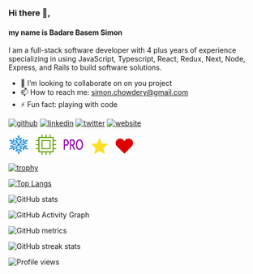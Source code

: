 ### Hi there 👋, 
#### my name is Badare Basem Simon

 I am a full-stack software developer with 4 plus years of experience specializing in using JavaScript, Typescript, React, Redux, Next, Node, Express, and Rails to build software solutions.

- 👯 I’m looking to collaborate on on you project 
- 📫 How to reach me: simon.chowdery@gmail.com 
- ⚡ Fun fact: playing with code 


[<img src='https://cdn.jsdelivr.net/npm/simple-icons@3.0.1/icons/github.svg' alt='github' height='40'>](https://github.com/BB-Simon)  [<img src='https://cdn.jsdelivr.net/npm/simple-icons@3.0.1/icons/linkedin.svg' alt='linkedin' height='40'>](https://www.linkedin.com/in/bb-simon/)  [<img src='https://cdn.jsdelivr.net/npm/simple-icons@3.0.1/icons/twitter.svg' alt='twitter' height='40'>](https://twitter.com/bb_s_imon)  [<img src='https://cdn.jsdelivr.net/npm/simple-icons@3.0.1/icons/icloud.svg' alt='website' height='40'>](https://www.upwork.com/freelancers/bbsimon)  

<a href='https://archiveprogram.github.com/'><img src='https://raw.githubusercontent.com/acervenky/animated-github-badges/master/assets/acbadge.gif' width='40' height='40'></a> <a href='https://docs.github.com/en/developers'><img src='https://raw.githubusercontent.com/acervenky/animated-github-badges/master/assets/devbadge.gif' width='40' height='40'></a> <a href='https://github.com/pricing'><img src='https://raw.githubusercontent.com/acervenky/animated-github-badges/master/assets/pro.gif' width='40' height='40'></a> <a href='https://stars.github.com/'><img src='https://raw.githubusercontent.com/acervenky/animated-github-badges/master/assets/starbadge.gif' width='35' height='35'></a> <a href='https://docs.github.com/en/github/supporting-the-open-source-community-with-github-sponsors'><img src='https://raw.githubusercontent.com/acervenky/animated-github-badges/master/assets/sponsorbadge.gif' width='35' height='35'></a> 

[![trophy](https://github-profile-trophy.vercel.app/?username=BB-Simon)](https://github.com/ryo-ma/github-profile-trophy)

[![Top Langs](https://github-readme-stats.vercel.app/api/top-langs/?username=BB-Simon)](https://github.com/anuraghazra/github-readme-stats)

![GitHub stats](https://github-readme-stats.vercel.app/api?username=BB-Simon&show_icons=true&count_private=true)  

![GitHub Activity Graph](https://activity-graph.herokuapp.com/graph?username=BB-Simon)  

![GitHub metrics](https://metrics.lecoq.io/BB-Simon)  

![GitHub streak stats](https://streak-stats.demolab.com/?user=BB-Simon)  

![Profile views](https://gpvc.arturio.dev/BB-Simon)  
